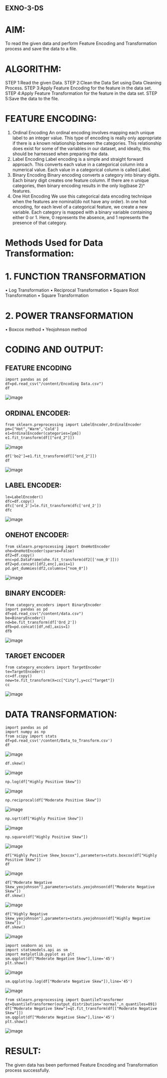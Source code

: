 ## EXNO-3-DS

# AIM:
To read the given data and perform Feature Encoding and Transformation process and save the data to a file.

# ALGORITHM:
STEP 1:Read the given Data.
STEP 2:Clean the Data Set using Data Cleaning Process.
STEP 3:Apply Feature Encoding for the feature in the data set.
STEP 4:Apply Feature Transformation for the feature in the data set.
STEP 5:Save the data to the file.

# FEATURE ENCODING:
1. Ordinal Encoding
An ordinal encoding involves mapping each unique label to an integer value. This type of encoding is really only appropriate if there is a known relationship between the categories. This relationship does exist for some of the variables in our dataset, and ideally, this should be harnessed when preparing the data.
2. Label Encoding
Label encoding is a simple and straight forward approach. This converts each value in a categorical column into a numerical value. Each value in a categorical column is called Label.
3. Binary Encoding
Binary encoding converts a category into binary digits. Each binary digit creates one feature column. If there are n unique categories, then binary encoding results in the only log(base 2)ⁿ features.
4. One Hot Encoding
We use this categorical data encoding technique when the features are nominal(do not have any order). In one hot encoding, for each level of a categorical feature, we create a new variable. Each category is mapped with a binary variable containing either 0 or 1. Here, 0 represents the absence, and 1 represents the presence of that category.

# Methods Used for Data Transformation:
  # 1. FUNCTION TRANSFORMATION
• Log Transformation
• Reciprocal Transformation
• Square Root Transformation
• Square Transformation
  # 2. POWER TRANSFORMATION
• Boxcox method
• Yeojohnson method

# CODING AND OUTPUT:
  ## FEATURE ENCODING
  ```
  import pandas as pd
  df=pd.read_csv("/content/Encoding Data.csv")
  df
  ```
  ![image](out.png)

  ## ORDINAL ENCODER:
  ```
  from sklearn.preprocessing import LabelEncoder,OrdinalEncoder
  pm=["Hot","Warm",'Cold']
  e1=OrdinalEncoder(categories=[pm])
  e1.fit_transform(df[["ord_2"]])
  ```
  ![image](out1.png)
  ```
  df['bo2']=e1.fit_transform(df[["ord_2"]])
  df
  ```
  ![image](out2.png)

  ## LABEL ENCODER:
  ```
  le=LabelEncoder()
  dfc=df.copy()
  dfc['ord_2']=le.fit_transform(dfc['ord_2'])
  dfc
  ```
  ![image](out3.png)

  ## ONEHOT ENCODER:
  ```
  from sklearn.preprocessing import OneHotEncoder
  ohe=OneHotEncoder(sparse=False)
  df2=df.copy()
  enc=pd.DataFrame(ohe.fit_transform(df2[['nom_0']]))
  df2=pd.concat([df2,enc],axis=1)
  pd.get_dummies(df2,columns=["nom_0"])
  ```
  ![image](out4.png)
  
  ## BINARY ENCODER:
  ```
  from category_encoders import BinaryEncoder
  import pandas as pd
  df=pd.read_csv("/content/data.csv")
  be=BinaryEncoder()
  nd=be.fit_transform(df['Ord_2'])
  dfb=pd.concat([df,nd],axis=1)
  dfb
  ```
  ![image](out5.png)

  ## TARGET ENCODER
  ```
  from category_encoders import TargetEncoder
  te=TargetEncoder()
  cc=df.copy()
  new=te.fit_transform(X=cc["City"],y=cc["Target"])
  cc
  ```
  ![image](out6.png)
# DATA TRANSFORMATION:
```
import pandas as pd
import numpy as np
from scipy import stats
df=pd.read_csv('/content/Data_to_Transform.csv')
df

```
![image](out7.png)
```
df.skew()
```
![image](out8.png)
```
np.log(df["Highly Positive Skew"])
```
![image](out9.png)
```
np.reciprocal(df["Moderate Positive Skew"])
```
![image](out10.png)
```
np.sqrt(df["Highly Positive Skew"])
```
![image](out11.png)
```
np.square(df["Highly Positive Skew"])
```
![image](out12.png)
```
df["Highly Positive Skew_boxcox"],parameters=stats.boxcox(df["Highly Positive Skew"])
df
```
![image](out13.png)
```
df["Moderate Negative Skew_yeojohnson"],parameters=stats.yeojohnson(df["Moderate Negative Skew"])
df.skew()
```
![image](out14.png)
```
df["Highly Negative Skew_yeojohnson"],parameters=stats.yeojohnson(df["Highly Negative Skew"])
df.skew()
```
![image](out15.png)
```
import seaborn as sns
import statsmodels.api as sm
import matplotlib.pyplot as plt
sm.qqplot(df["Moderate Negative Skew"],line='45')
plt.show()
```
![image](out16.png)
```
sm.qqplot(np.log(df["Moderate Negative Skew"]),line='45')
```
![image](out17.png)
```
from sklearn.preprocessing import QuantileTransformer
qt=QuantileTransformer(output_distribution='normal',n_quantiles=891)
df["Moderate Negative Skew"]=qt.fit_transform(df[["Moderate Negative Skew"]])
sm.qqplot(df["Moderate Negative Skew"],line='45')
plt.show()
```
![image](out18.png)

# RESULT:
The given data has been performed Feature Encoding and Transformation process successfully.       

